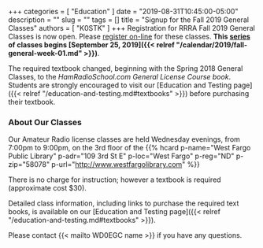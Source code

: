 +++
categories = [ "Education" ]
date = "2019-08-31T10:45:00-05:00"
description = ""
slug = ""
tags = []
title = "Signup for the Fall 2019 General Classes"
authors = [ "K0STK" ]
+++
Registration for RRRA Fall 2019 General Classes is now open. Please
[register on-line](https://www.eventbrite.com/e/general-class-amateur-radio-licence-class-tickets-71153023609)
for these classes. **This [series](/dates/fall-2019-general) of classes begins
[September 25, 2019]({{< relref "/calendar/2019/fall-general-week-01.md" >}})**.

The required textbook changed, beginning with the Spring 2018 General
Classes, to the *HamRadioSchool.com General License Course book*.
Students are strongly encouraged to visit our
[Education and Testing page]({{< relref "/education-and-testing.md#textbooks" >}})
before purchasing their textbook.

<!--more-->

### About Our Classes

Our Amateur Radio license classes are
held Wednesday evenings, from 7:00pm to 9:00pm, on the 3rd floor of the 
{{% hcard p-name="West Fargo Public Library" p-adr="109 3rd St E" p-loc="West Fargo" p-reg="ND" p-zip="58078" p-url="http://www.westfargolibrary.com" %}}

There is no charge for instruction; however a textbook is required
(approximate cost $30).

Detailed class information, including links to purchase the required
text books, is available on our
[Education and Testing page]({{< relref "/education-and-testing.md#textbooks" >}}).

Please contact {{< mailto WD0EGC name >}} if you have any questions.
